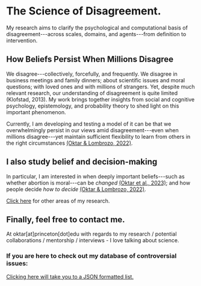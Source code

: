 # The Science of Disagreement.
My research aims to clarify the psychological and computational basis of disagreement---across scales, domains, and agents---from definition to intervention.

## How Beliefs Persist When Millions Disagree
We disagree---collectively, forcefully, and frequently. We disagree in business meetings and family dinners; about scientific issues and moral questions; with loved ones and with millions of strangers. Yet, despite much relevant research, our understanding of disagreement is quite limited (Klofstad, 2013). My work brings together insights from social and cognitive psychology, epistemology, and probability theory to shed light on this important phenomenon.

Currently, I am developing and testing a model of it can be that we overwhelmingly persist in our views amid disagreement---even when millions disagree---yet maintain sufficient flexibility to learn from others in the right circumstances [(Oktar & Lombrozo, 2022)](https://escholarship.org/uc/item/3380n01h).  

## I also study belief and decision-making
In particular, I am interested in when deeply important beliefs---such as whether abortion is moral---can be _changed_ [(Oktar et al., 2023)](https://doi.org/10.1016/j.cognition.2023.105434); and 
how people decide _how to decide_ [(Oktar & Lombrozo, 2022)](https://www.sciencedirect.com/science/article/pii/S0010027722000099).

[Click here](./other-research.md) for other areas of my research. 

## Finally, feel free to contact me.
At oktar[at]princeton[dot]edu with regards to my research / potential collaborations / mentorship / interviews - I love talking about science.

### If you are here to check out my database of controversial issues:
[Clicking here will take you to a JSON formatted list.](https://github.com/keremoktar/disagreement_statsampling/blob/main/issues.js) 
